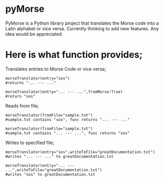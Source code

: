 # pyMorse
PyMorse is a Python library project that translates the Morse code into a Latin alphabet or vice versa. Currently thinking to add new features. Any idea would be appreciated.

# Here is what function provides;

Translates entries to Morse Code or vice versa;

    morseTranslator(entry="sos")                        
    #returns "... --- ..."
    
    morseTranslator(entry="... --- ...",fromMorse:True) 
    #return "sos"

Reads from file;
    
    morseTranslator(fromFile="sample.txt") 
    #sample.txt contains "sos", func returns "... --- ..."
    
    morseTranslator(fromFile="sample.txt") 
    #sample.txt contains "... --- ...", func returns "sos"
    
Writes to specified file;
    
    morseTranslator(entry="sos",writeToFile="greatDocumentation.txt")
    #writes "... --- ..." to greatDocumentation.txt
    
    morseTranslator(entry="... --- ...",writeToFile="greatDocumentation.txt")
    #writes "sos" to greatDocumentation.txt
